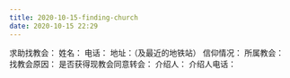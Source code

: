 ```yaml
---
title: 2020-10-15-finding-church
date: 2020-10-15 22:29
---
```

求助找教会：
姓名：
电话：
地址：（及最近的地铁站）
信仰情况：
所属教会：
找教会原因：
是否获得现教会同意转会：
介绍人：
介绍人电话：